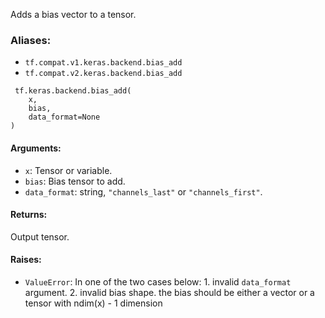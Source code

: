
Adds a bias vector to a tensor.
### Aliases:
- `tf.compat.v1.keras.backend.bias_add`
- `tf.compat.v2.keras.backend.bias_add`

```
 tf.keras.backend.bias_add(
    x,
    bias,
    data_format=None
)
```
#### Arguments:
- `x`: Tensor or variable.
- `bias`: Bias tensor to add.
- `data_format`: string, `"channels_last"` or `"channels_first"`.
#### Returns:

Output tensor.
#### Raises:
- `ValueError`: In one of the two cases below: 1. invalid `data_format` argument. 2. invalid bias shape. the bias should be either a vector or a tensor with ndim(x) - 1 dimension
